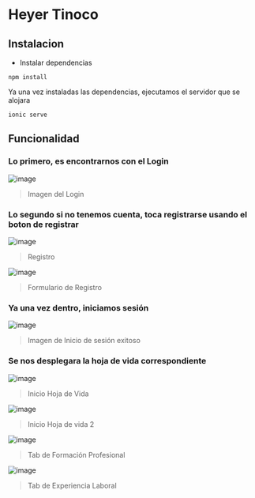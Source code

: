 # Heyer Tinoco
## Instalacion 
- Instalar dependencias

```
npm install
```
Ya una vez instaladas las dependencias, ejecutamos el servidor que se alojara
```
ionic serve
```
## Funcionalidad

### Lo primero, es encontrarnos con el Login
![image](https://github.com/OrlandH/curriculum-vitae/assets/117741739/8f92d87a-9473-4a72-a178-85977102edbb)
> Imagen del Login

### Lo segundo si no tenemos cuenta, toca registrarse usando el boton de registrar
![image](https://github.com/OrlandH/curriculum-vitae/assets/117741739/813c026c-ca82-4dca-bec6-788e89835130)
> Registro

![image](https://github.com/OrlandH/curriculum-vitae/assets/117741739/250956a4-ebcb-46e1-ba26-6df73c3d75fb)
> Formulario de Registro
### Ya una vez dentro, iniciamos sesión
![image](https://github.com/OrlandH/curriculum-vitae/assets/117741739/20133030-686f-4164-ab43-08860831a02e)
> Imagen de Inicio de sesión exitoso

### Se nos desplegara la hoja de vida correspondiente
![image](https://github.com/OrlandH/curriculum-vitae/assets/117741739/b89cb82d-55fd-4f51-a57b-a60b254f2402)
> Inicio Hoja de Vida

![image](https://github.com/OrlandH/curriculum-vitae/assets/117741739/b32d7ec9-ba2d-4039-8a2a-f9caae885e25)
> Inicio Hoja de vida 2

![image](https://github.com/OrlandH/curriculum-vitae/assets/117741739/4e9582a5-7f4f-4325-9df6-5245bb85d9bf)
> Tab de Formación Profesional

![image](https://github.com/OrlandH/curriculum-vitae/assets/117741739/b86421df-f1c6-4152-a0ce-6660f2f94e99)
> Tab de Experiencia Laboral








